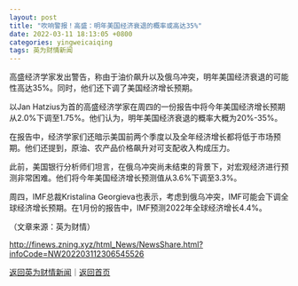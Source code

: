 ```yaml
---
layout: post
title: "吹响警报！高盛：明年美国经济衰退的概率或高达35%"
date: 2022-03-11 18:13:05 +0800
categories: yingweicaiqing
tags: 英为财情新闻
---
```

<p>高盛经济学家发出警告，称由于油价飙升以及俄乌冲突，明年美国经济衰退的可能性高达35%。同时，他们还下调了美国经济增长预期。</p>
 <p>以Jan Hatzius为首的高盛经济学家在周四的一份报告中将今年美国经济增长预期从2.0%下调至1.75%。他们认为，明年美国经济衰退的概率大概为20%-35%。</p>
 <p>在报告中，经济学家们还暗示美国前两个季度以及全年经济增长都将低于市场预期。他们还提到，原油、农产品价格飙升对可支配收入构成压力。</p>
 <p>此前，美国银行分析师们坦言，在俄乌冲突尚未结束的背景下，对宏观经济进行预测非常困难。他们将今年美国经济增长预测值从3.6%下调至3.3%。</p>
 <p>周四，IMF总裁Kristalina Georgieva也表示，考虑到俄乌冲突，IMF可能会下调全球经济增长预期。在1月份的报告中，IMF预测2022年全球经济增长4.4%。</p><p class="em_media">（文章来源：英为财情）</p>

<http://finews.zning.xyz/html_News/NewsShare.html?infoCode=NW202203112306545526>

[返回英为财情新闻](//finews.withounder.com/category/yingweicaiqing.html)｜[返回首页](//finews.withounder.com/)